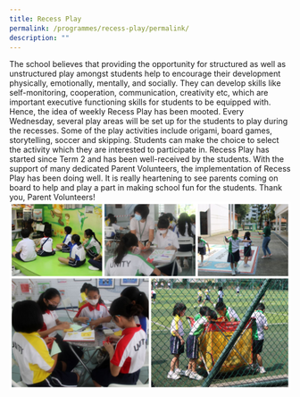 ```yaml
---
title: Recess Play
permalink: /programmes/recess-play/permalink/
description: ""
---
```

The school believes that providing the opportunity for structured as well as unstructured play amongst students help to encourage their development physically, emotionally, mentally, and socially. They can develop skills like self-monitoring, cooperation, communication, creativity etc, which are important executive functioning skills for students to be equipped with. Hence, the idea of weekly Recess Play has been mooted. Every Wednesday, several play areas will be set up for the students to play during the recesses. Some of the play activities include origami, board games, storytelling, soccer and skipping. Students can make the choice to select the activity which they are interested to participate in. Recess Play has started since Term 2 and has been well-received by the students. With the support of many dedicated Parent Volunteers, the implementation of Recess Play has been doing well. It is really heartening to see parents coming on board to help and play a part in making school fun for the students. Thank you, Parent Volunteers!
![](/images/Programmes/2023/2023%20recess%20play.jpg)